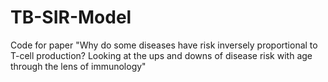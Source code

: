 # TB-SIR-Model
Code for paper "Why do some diseases have risk inversely proportional to T-cell production? Looking at the ups and downs of disease risk with age through the lens of immunology"
